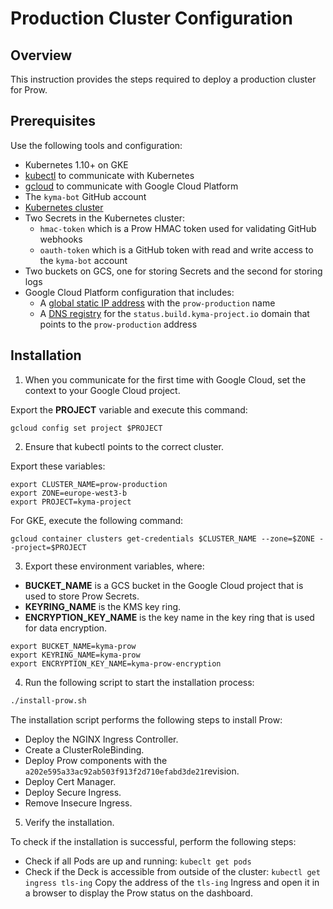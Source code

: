 # Production Cluster Configuration

## Overview

This instruction provides the steps required to deploy a production cluster for Prow.

## Prerequisites

Use the following tools and configuration:

- Kubernetes 1.10+ on GKE
- [kubectl](https://kubernetes.io/docs/tasks/tools/install-kubectl/) to communicate with Kubernetes
- [gcloud](https://cloud.google.com/sdk/gcloud/) to communicate with Google Cloud Platform
- The `kyma-bot` GitHub account
- [Kubernetes cluster](./prow-installation-on-forks.md/#provision-a-cluster)
- Two Secrets in the Kubernetes cluster:
    - `hmac-token` which is a Prow HMAC token used for validating GitHub webhooks
    - `oauth-token` which is a GitHub token with read and write access to the `kyma-bot` account
- Two buckets on GCS, one for storing Secrets and the second for storing logs
- Google Cloud Platform configuration that includes:
    - A [global static IP address](https://cloud.google.com/compute/docs/ip-addresses/reserve-static-external-ip-address) with the `prow-production` name
    - A [DNS registry](https://cloud.google.com/dns/docs/quickstart#create_a_managed_public_zone) for the `status.build.kyma-project.io` domain that points to the `prow-production` address

## Installation

1. When you communicate for the first time with Google Cloud, set the context to your Google Cloud project.

Export the **PROJECT** variable and execute this command:

```
gcloud config set project $PROJECT
```

2. Ensure that kubectl points to the correct cluster.

Export these variables:  

```
export CLUSTER_NAME=prow-production
export ZONE=europe-west3-b
export PROJECT=kyma-project
```

For GKE, execute the following command:

```
gcloud container clusters get-credentials $CLUSTER_NAME --zone=$ZONE --project=$PROJECT
```
3. Export these environment variables, where:
  - **BUCKET_NAME** is a GCS bucket in the Google Cloud project that is used to store Prow Secrets.
  - **KEYRING_NAME** is the KMS key ring.
  - **ENCRYPTION_KEY_NAME** is the key name in the key ring that is used for data encryption.

```
export BUCKET_NAME=kyma-prow
export KEYRING_NAME=kyma-prow
export ENCRYPTION_KEY_NAME=kyma-prow-encryption
```

4. Run the following script to start the installation process:

```bash
./install-prow.sh
```

The installation script performs the following steps to install Prow:

- Deploy the NGINX Ingress Controller.
- Create a ClusterRoleBinding.
- Deploy Prow components with the `a202e595a33ac92ab503f913f2d710efabd3de21`revision.
- Deploy Cert Manager.
- Deploy Secure Ingress.
- Remove Insecure Ingress.

5. Verify the installation.

To check if the installation is successful, perform the following steps:

- Check if all Pods are up and running:
   `kubeclt get pods`
- Check if the Deck is accessible from outside of the cluster:
   `kubectl get ingress tls-ing`
   Copy the address of the `tls-ing` Ingress and open it in a browser to display the Prow status on the dashboard.
